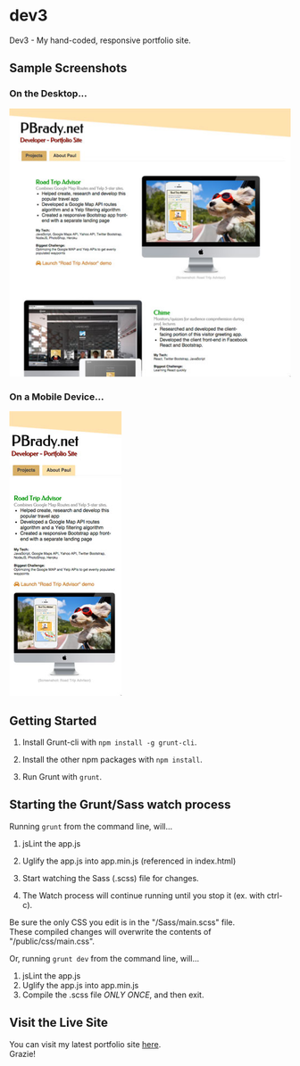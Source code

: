 # dev3
Dev3 - My hand-coded, responsive portfolio site.

## Sample Screenshots

### On the Desktop...
![Sample desktop screenshot](https://github.com/pablobrady/dev3/blob/73cfca4024709846c764ba6a728199194640ba86/screenshot-Desktop.jpg)

### On a Mobile Device...
![Sample mobile screenshot](https://github.com/pablobrady/dev3/blob/73cfca4024709846c764ba6a728199194640ba86/screenshot-Mobile.jpg)



## Getting Started

1. Install Grunt-cli with ```npm install -g grunt-cli```.

2. Install the other npm packages with ```npm install```.

3. Run Grunt with ```grunt```.


## Starting the Grunt/Sass watch process

Running ```grunt``` from the command line, will...

1. jsLint the app.js

2. Uglify the app.js into app.min.js (referenced in index.html)

3. Start watching the Sass (.scss) file for changes.

4. The Watch process will continue running until you stop it (ex. with ctrl-c).


Be sure the only CSS you edit is in the "/Sass/main.scss" file.  
These compiled changes will overwrite the contents of "/public/css/main.css".


Or, running ```grunt dev``` from the command line, will...

1. jsLint the app.js
2. Uglify the app.js into app.min.js
3. Compile the .scss file *ONLY ONCE*, and then exit.


## Visit the Live Site
You can visit my latest portfolio site [here](http://www.pbrady.net).  
Grazie!

